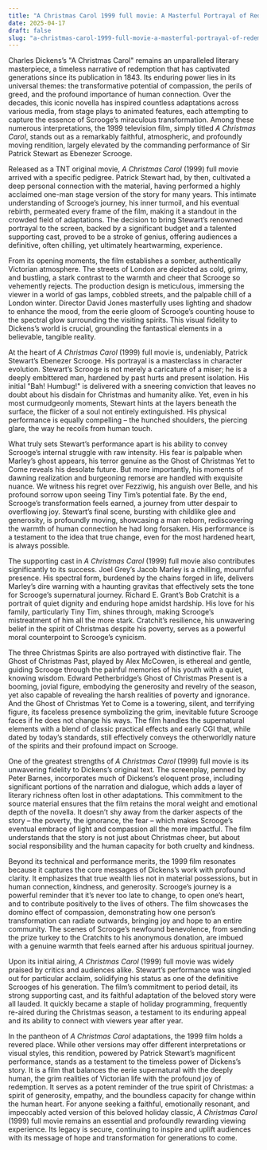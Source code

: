 ```yaml
---
title: "A Christmas Carol 1999 full movie: A Masterful Portrayal of Redemption"
date: 2025-04-17
draft: false
slug: "a-christmas-carol-1999-full-movie-a-masterful-portrayal-of-redemption" 
---
```


Charles Dickens’s "A Christmas Carol" remains an unparalleled literary masterpiece, a timeless narrative of redemption that has captivated generations since its publication in 1843. Its enduring power lies in its universal themes: the transformative potential of compassion, the perils of greed, and the profound importance of human connection. Over the decades, this iconic novella has inspired countless adaptations across various media, from stage plays to animated features, each attempting to capture the essence of Scrooge’s miraculous transformation. Among these numerous interpretations, the 1999 television film, simply titled *A Christmas Carol*, stands out as a remarkably faithful, atmospheric, and profoundly moving rendition, largely elevated by the commanding performance of Sir Patrick Stewart as Ebenezer Scrooge.

Released as a TNT original movie, *A Christmas Carol* (1999) full movie arrived with a specific pedigree. Patrick Stewart had, by then, cultivated a deep personal connection with the material, having performed a highly acclaimed one-man stage version of the story for many years. This intimate understanding of Scrooge’s journey, his inner turmoil, and his eventual rebirth, permeated every frame of the film, making it a standout in the crowded field of adaptations. The decision to bring Stewart’s renowned portrayal to the screen, backed by a significant budget and a talented supporting cast, proved to be a stroke of genius, offering audiences a definitive, often chilling, yet ultimately heartwarming, experience.

From its opening moments, the film establishes a somber, authentically Victorian atmosphere. The streets of London are depicted as cold, grimy, and bustling, a stark contrast to the warmth and cheer that Scrooge so vehemently rejects. The production design is meticulous, immersing the viewer in a world of gas lamps, cobbled streets, and the palpable chill of a London winter. Director David Jones masterfully uses lighting and shadow to enhance the mood, from the eerie gloom of Scrooge’s counting house to the spectral glow surrounding the visiting spirits. This visual fidelity to Dickens’s world is crucial, grounding the fantastical elements in a believable, tangible reality.

At the heart of *A Christmas Carol* (1999) full movie is, undeniably, Patrick Stewart’s Ebenezer Scrooge. His portrayal is a masterclass in character evolution. Stewart’s Scrooge is not merely a caricature of a miser; he is a deeply embittered man, hardened by past hurts and present isolation. His initial "Bah! Humbug!" is delivered with a sneering conviction that leaves no doubt about his disdain for Christmas and humanity alike. Yet, even in his most curmudgeonly moments, Stewart hints at the layers beneath the surface, the flicker of a soul not entirely extinguished. His physical performance is equally compelling – the hunched shoulders, the piercing glare, the way he recoils from human touch.

What truly sets Stewart’s performance apart is his ability to convey Scrooge’s internal struggle with raw intensity. His fear is palpable when Marley’s ghost appears, his terror genuine as the Ghost of Christmas Yet to Come reveals his desolate future. But more importantly, his moments of dawning realization and burgeoning remorse are handled with exquisite nuance. We witness his regret over Fezziwig, his anguish over Belle, and his profound sorrow upon seeing Tiny Tim’s potential fate. By the end, Scrooge’s transformation feels earned, a journey from utter despair to overflowing joy. Stewart’s final scene, bursting with childlike glee and generosity, is profoundly moving, showcasing a man reborn, rediscovering the warmth of human connection he had long forsaken. His performance is a testament to the idea that true change, even for the most hardened heart, is always possible.

The supporting cast in *A Christmas Carol* (1999) full movie also contributes significantly to its success. Joel Grey’s Jacob Marley is a chilling, mournful presence. His spectral form, burdened by the chains forged in life, delivers Marley’s dire warning with a haunting gravitas that effectively sets the tone for Scrooge’s supernatural journey. Richard E. Grant’s Bob Cratchit is a portrait of quiet dignity and enduring hope amidst hardship. His love for his family, particularly Tiny Tim, shines through, making Scrooge’s mistreatment of him all the more stark. Cratchit’s resilience, his unwavering belief in the spirit of Christmas despite his poverty, serves as a powerful moral counterpoint to Scrooge’s cynicism.

The three Christmas Spirits are also portrayed with distinctive flair. The Ghost of Christmas Past, played by Alex McCowen, is ethereal and gentle, guiding Scrooge through the painful memories of his youth with a quiet, knowing wisdom. Edward Petherbridge’s Ghost of Christmas Present is a booming, jovial figure, embodying the generosity and revelry of the season, yet also capable of revealing the harsh realities of poverty and ignorance. And the Ghost of Christmas Yet to Come is a towering, silent, and terrifying figure, its faceless presence symbolizing the grim, inevitable future Scrooge faces if he does not change his ways. The film handles the supernatural elements with a blend of classic practical effects and early CGI that, while dated by today’s standards, still effectively conveys the otherworldly nature of the spirits and their profound impact on Scrooge.

One of the greatest strengths of *A Christmas Carol* (1999) full movie is its unwavering fidelity to Dickens’s original text. The screenplay, penned by Peter Barnes, incorporates much of Dickens’s eloquent prose, including significant portions of the narration and dialogue, which adds a layer of literary richness often lost in other adaptations. This commitment to the source material ensures that the film retains the moral weight and emotional depth of the novella. It doesn’t shy away from the darker aspects of the story – the poverty, the ignorance, the fear – which makes Scrooge’s eventual embrace of light and compassion all the more impactful. The film understands that the story is not just about Christmas cheer, but about social responsibility and the human capacity for both cruelty and kindness.

Beyond its technical and performance merits, the 1999 film resonates because it captures the core messages of Dickens’s work with profound clarity. It emphasizes that true wealth lies not in material possessions, but in human connection, kindness, and generosity. Scrooge’s journey is a powerful reminder that it’s never too late to change, to open one’s heart, and to contribute positively to the lives of others. The film showcases the domino effect of compassion, demonstrating how one person’s transformation can radiate outwards, bringing joy and hope to an entire community. The scenes of Scrooge’s newfound benevolence, from sending the prize turkey to the Cratchits to his anonymous donation, are imbued with a genuine warmth that feels earned after his arduous spiritual journey.

Upon its initial airing, *A Christmas Carol* (1999) full movie was widely praised by critics and audiences alike. Stewart’s performance was singled out for particular acclaim, solidifying his status as one of the definitive Scrooges of his generation. The film’s commitment to period detail, its strong supporting cast, and its faithful adaptation of the beloved story were all lauded. It quickly became a staple of holiday programming, frequently re-aired during the Christmas season, a testament to its enduring appeal and its ability to connect with viewers year after year.

In the pantheon of *A Christmas Carol* adaptations, the 1999 film holds a revered place. While other versions may offer different interpretations or visual styles, this rendition, powered by Patrick Stewart’s magnificent performance, stands as a testament to the timeless power of Dickens’s story. It is a film that balances the eerie supernatural with the deeply human, the grim realities of Victorian life with the profound joy of redemption. It serves as a potent reminder of the true spirit of Christmas: a spirit of generosity, empathy, and the boundless capacity for change within the human heart. For anyone seeking a faithful, emotionally resonant, and impeccably acted version of this beloved holiday classic, *A Christmas Carol* (1999) full movie remains an essential and profoundly rewarding viewing experience. Its legacy is secure, continuing to inspire and uplift audiences with its message of hope and transformation for generations to come.